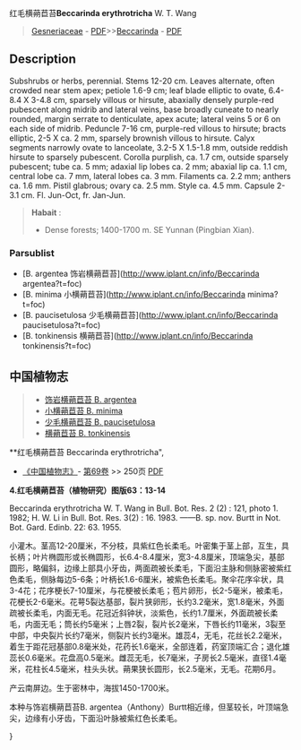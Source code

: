 红毛横蒴苣苔**Beccarinda erythrotricha** W. T. Wang

> [Gesneriaceae](http://www.iplant.cn/info/Gesneriaceae?t=foc) - [PDF](http://www.iplant.cn/foc/pdf/Gesneriaceae.pdf)>>[Beccarinda](http://www.iplant.cn/info/Beccarinda?t=foc) - [PDF](http://www.iplant.cn/foc/pdf/Beccarinda.pdf)

## Description

Subshrubs or herbs, perennial. Stems 12-20 cm. Leaves alternate, often crowded near stem apex; petiole 1.6-9 cm; leaf blade elliptic to ovate, 6.4-8.4 X 3-4.8 cm, sparsely villous or hirsute, abaxially densely purple-red pubescent along midrib and lateral veins, base broadly cuneate to nearly rounded, margin serrate to denticulate, apex acute; lateral veins 5 or 6 on each side of midrib. Peduncle 7-16 cm, purple-red villous to hirsute; bracts elliptic, 2-5 X ca. 2 mm, sparsely brownish villous to hirsute. Calyx segments narrowly ovate to lanceolate, 3.2-5 X 1.5-1.8 mm, outside reddish hirsute to sparsely pubescent. Corolla purplish, ca. 1.7 cm, outside sparsely pubescent; tube ca. 5 mm; adaxial lip lobes ca. 2 mm; abaxial lip ca. 1.1 cm, central lobe ca. 7 mm, lateral lobes ca. 3 mm. Filaments ca. 2.2 mm; anthers ca. 1.6 mm. Pistil glabrous; ovary ca. 2.5 mm. Style ca. 4.5 mm. Capsule 2-3.1 cm. Fl. Jun-Oct, fr. Jan-Jun.

> **Habait** : 
>* Dense forests; 1400-1700 m. SE Yunnan (Pingbian Xian).

### Parsublist

* [B.  argentea  饰岩横蒴苣苔](http://www.iplant.cn/info/Beccarinda argentea?t=foc)
* [B.  minima  小横蒴苣苔](http://www.iplant.cn/info/Beccarinda minima?t=foc)
* [B.  paucisetulosa  少毛横蒴苣苔](http://www.iplant.cn/info/Beccarinda paucisetulosa?t=foc)
* [B.  tonkinensis  横蒴苣苔](http://www.iplant.cn/info/Beccarinda tonkinensis?t=foc)

## 中国植物志

> * [饰岩横蒴苣苔  B.  argentea](Beccarinda-argentea-饰岩横蒴苣苔.md)
> * [小横蒴苣苔  B.  minima](Beccarinda-minima-小横蒴苣苔.md)
> * [少毛横蒴苣苔  B.  paucisetulosa](Beccarinda-paucisetulosa-少毛横蒴苣苔.md)
> * [横蒴苣苔  B.  tonkinensis](Beccarinda-tonkinensis-横蒴苣苔.md)

**红毛横蒴苣苔 Beccarinda erythrotricha",

* [《中国植物志》](http://www.iplant.cn/frps)- [第69卷](http://www.iplant.cn/frps/vol/69) >> 250页 [PDF](http://www.iplant.cn/frps/pdf/69/250.pdf)

**4.红毛横蒴苣苔（植物研究）图版63：13-14**

Beccarinda erythrotricha W. T. Wang in Bull. Bot. Res. 2 (2) : 121, photo 1. 1982; H. W. Li in Bull. Bot. Res. 3(2) : 16. 1983. ——B. sp. nov. Burtt in Not. Bot. Gard. Edinb. 22: 63. 1955.

小灌木。茎高12-20厘米，不分枝，具紫红色长柔毛。叶密集于茎上部，互生，具长柄；叶片椭圆形或长椭圆形，长6.4-8.4厘米，宽3-4.8厘米，顶端急尖，基部圆形，略偏斜，边缘上部具小牙齿，两面疏被长柔毛，下面沿主脉和侧脉密被紫红色柔毛，侧脉每边5-6条；叶柄长1.6-6厘米，被紫色长柔毛。聚伞花序伞状，具3-4花；花序梗长7-10厘米，与花梗被长柔毛；苞片卵形，长2-5毫米，被柔毛，花梗长2-6毫米。花萼5裂达基部，裂片狭卵形，长约3.2毫米，宽1.8毫米，外面疏被长柔毛，内面无毛。花冠近斜钟状，淡紫色，长约1.7厘米，外面疏被长柔毛，内面无毛；筒长约5毫米；上唇2裂，裂片长2毫米，下唇长约11毫米，3裂至中部，中央裂片长约7毫米，侧裂片长约3毫米。雄蕊4，无毛，花丝长2.2毫米，着生于距花冠基部0.8毫米处，花药长1.6毫米，全部连着，药室顶端汇合；退化雄蕊长0.6毫米。花盘高0.5毫米。雌蕊无毛，长7毫米，子房长2.5毫米，直径1.4毫米，花柱长4.5毫米，柱头头状。蒴果狭长圆形，长2.5毫米，无毛。花期6月。

产云南屏边。生于密林中，海拔1450-1700米。

本种与饰岩横蒴苣苔B. argentea（Anthony）Burtt相近缘，但茎较长，叶顶端急尖，边缘有小牙齿，下面沿叶脉被紫红色长柔毛。

}